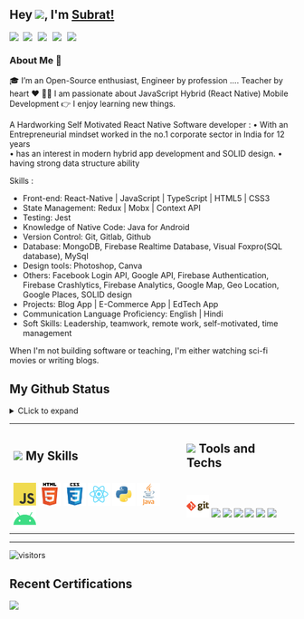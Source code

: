 ## Hey <img src="https://github.com/TheDudeThatCode/TheDudeThatCode/blob/master/Assets/Hi.gif" width="29px">, I'm [Subrat!](https://drive.google.com/file/d/1ycPmdNNllydRI8cPDJsofvxz8kN97yN3/view?usp=sharing) 

<a href="https://www.linkedin.com/in/subrata-ku-das/">
  <img align="left" width="24px" src="https://cdn.jsdelivr.net/npm/simple-icons@v3/icons/linkedin.svg"  />
</a>
<a href="https://twitter.com/SubratSirIndia">
  <img align="left" width="26px" src="https://cdn.jsdelivr.net/npm/simple-icons@v3/icons/twitter.svg" />
</a>
<a href="mailto:codingsubrata@gmail.com">
  <img align="left" width="26px" src="https://cdn.jsdelivr.net/npm/simple-icons@v3/icons/gmail.svg" />
</a>
<a href="https://www.youtube.com/channel/UCTCmj3TOBxI_5f1J-n7kN5A">
  <img align="left" width="26px" src="https://cdn.jsdelivr.net/npm/simple-icons@v3/icons/youtube.svg" />
</a>
<a href="https://discord.gg/KYYWfcVU">
  <img align="left" width="26px" src="https://cdn.jsdelivr.net/npm/simple-icons@v3/icons/discord.svg" />
</a>

<br />

### About Me 🚀
🎓 I’m an Open-Source enthusiast, Engineer by profession …. Teacher by heart ♥️ 
👨‍💻 I am passionate about JavaScript Hybrid (React Native) Mobile Development 
👉 I enjoy learning new things.

A Hardworking Self Motivated React Native Software developer :
• With an Entrepreneurial mindset worked in the no.1 corporate sector in India for 12 years 	 
• has an interest in modern hybrid app development and SOLID design.
• having strong data structure ability

Skills :
 - Front-end: React-Native | JavaScript | TypeScript | HTML5 | CSS3
 - State Management: Redux | Mobx | Context API
 - Testing: Jest
 - Knowledge of Native Code: Java for Android
 - Version Control: Git, Gitlab, Github
 - Database: MongoDB, Firebase Realtime Database, Visual Foxpro(SQL database), MySql
 - Design tools: Photoshop, Canva
 - Others: Facebook Login API, Google API, Firebase Authentication, Firebase Crashlytics, Firebase Analytics, Google Map, Geo Location, Google Places, SOLID design
 - Projects: Blog App | E-Commerce App | EdTech App 
 - Communication Language Proficiency: English | Hindi
 - Soft Skills: Leadership, teamwork, remote work, self-motivated, time management

When I'm not building software or teaching, I'm either watching sci-fi movies or writing blogs.

## My Github Status 
<details><summary>CLick to expand</summary>
  <div align="center"> 
  <!--   <img src="https://github-readme-stats.vercel.app/api/top-langs/?username=subratsir&layout=compact&theme=radical"/> -->
    <img src="https://github-readme-stats.vercel.app/api?username=subratsir&show_icons=true&theme=radical&hide=contribs,prs"/>
  </div>
<div align="center"> 
<!--   <img src="https://github-readme-stats.vercel.app/api/top-langs/?username=subratsir&layout=compact&theme=radical"/>  -->
  <img src="https://github-readme-stats.vercel.app/api/top-langs/?username=subratsir&show_icons=true&theme=radical&hide=contribs,prs"/>
</div>
</details>

<table>
  <tr>
    <td>
     <h2><img src="https://media.giphy.com/media/WUlplcMpOCEmTGBtBW/giphy.gif" width="50"> My Skills</h2>
    </td>  
    <td>
    <h2><img src="https://media.giphy.com/media/WUlplcMpOCEmTGBtBW/giphy.gif" width="50"> Tools and Techs</h2>
    </td>  
  </tr>
  <tr>
    <td>
  <code><img height="40" src="https://raw.githubusercontent.com/github/explore/80688e429a7d4ef2fca1e82350fe8e3517d3494d/topics/javascript/javascript.png"></code>
  <code><img height="40" src="https://raw.githubusercontent.com/github/explore/80688e429a7d4ef2fca1e82350fe8e3517d3494d/topics/html/html.png"></code>
  <code><img height="40" src="https://raw.githubusercontent.com/github/explore/80688e429a7d4ef2fca1e82350fe8e3517d3494d/topics/css/css.png"></code>
  <code><img height="40" src="https://raw.githubusercontent.com/github/explore/80688e429a7d4ef2fca1e82350fe8e3517d3494d/topics/react/react.png"></code>
  <code><img height="40" src="https://raw.githubusercontent.com/github/explore/80688e429a7d4ef2fca1e82350fe8e3517d3494d/topics/python/python.png"></code>
  <code><img height="40" src="https://raw.githubusercontent.com/github/explore/80688e429a7d4ef2fca1e82350fe8e3517d3494d/topics/java/java.png"></code>
  <code><img height="40" src="https://raw.githubusercontent.com/github/explore/80688e429a7d4ef2fca1e82350fe8e3517d3494d/topics/android/android.png"></code>
    </td><td>
  <code><img height="40" src="https://raw.githubusercontent.com/github/explore/80688e429a7d4ef2fca1e82350fe8e3517d3494d/topics/git/git.png"></code>
  <code><img height="40" src="https://cdn.icon-icons.com/icons2/673/PNG/512/github_icon-icons.com_60477.png"></code>
  <code><img height="40" src="https://cdn.jsdelivr.net/gh/devicons/devicon/icons/vscode/vscode-original.svg"></code>
  <code><img height="40" src="https://cdn.icon-icons.com/icons2/1088/PNG/512/1485282157-adobe-photoshop-raster-graphics-editor-cc-creative-cloud_78285.png"></code>
  <code><img height="40" src="https://github.com/subratsir/subratsir/blob/main/images/mui.png"></code>
  <code><img height="40" src="https://cdn.icon-icons.com/icons2/691/PNG/128/google_firebase_icon-icons.com_61474.png"></code>
  <code><img height="40" src="https://github.com/subratsir/subratsir/blob/main/images/mobx.jpg"></code>  
  </td>
  </tr></table>

<hr/>

 ![visitors](https://visitor-badge.laobi.icu/badge?page_id=subratsir)

## Recent Certifications
<img width="250" height="auto" src="https://github.com/subratsir/subratsir/blob/main/FreeCodeCampJavaScriptDSACertificate.JPG" />

<!-- <div align="center"> 
  <img src="https://wakatime.com/share/@b8a4ab78-b927-4bfc-9e04-d80f831b38cd/d8bd219e-e02e-4bb6-a52b-e805c01ece40.svg"/>
  <figure><embed src="https://wakatime.com/share/@b8a4ab78-b927-4bfc-9e04-d80f831b38cd/d8bd219e-e02e-4bb6-a52b-e805c01ece40.svg"></embed></figure>
</div> -->

